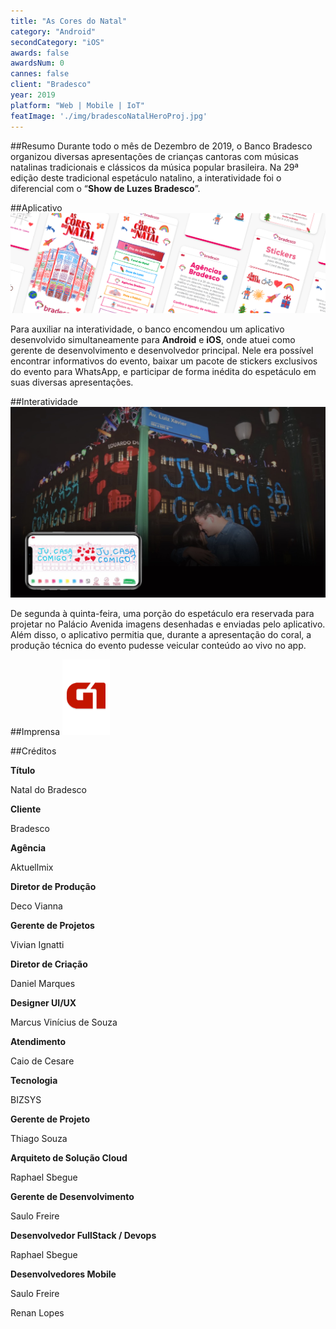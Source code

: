 ```yaml
---
title: "As Cores do Natal"
category: "Android"
secondCategory: "iOS"
awards: false
awardsNum: 0
cannes: false
client: "Bradesco"
year: 2019
platform: "Web | Mobile | IoT"
featImage: './img/bradescoNatalHeroProj.jpg'
---
```

##Resumo
Durante todo o mês de Dezembro de 2019, o Banco Bradesco organizou diversas apresentações de crianças cantoras com músicas natalinas tradicionais e clássicos da música popular brasileira. Na 29ª edição deste tradicional espetáculo natalino, a interatividade foi o diferencial com o “**Show de Luzes Bradesco**”.

##Aplicativo
![](./img/AppNatalBraOverview.png)

Para auxiliar na interatividade, o banco encomendou um aplicativo desenvolvido simultaneamente para **Android** e **iOS**, onde atuei como gerente de desenvolvimento e desenvolvedor principal. Nele era possível encontrar informativos do evento, baixar um pacote de stickers exclusivos do evento para WhatsApp, e participar de forma inédita do espetáculo em suas diversas apresentações.

##Interatividade
![](./img/bradescoNatalProposal.jpg)


De segunda à quinta-feira, uma porção do espetáculo era reservada para projetar no Palácio Avenida imagens desenhadas e enviadas pelo aplicativo. Além disso, o aplicativo permitia que, durante a apresentação do coral, a produção técnica do evento pudesse veicular conteúdo ao vivo no app.

##Imprensa
[![G1](./img/g1.png)](https://g1.globo.com/pr/parana/especial-publicitario/bradesco/noticia/2019/12/03/natal-do-bradesco-abre-as-janelas-para-um-futuro-de-cor-e-esperanca.ghtml) 


##Créditos

**Título**

Natal do Bradesco

**Cliente**

Bradesco

**Agência**

Aktuellmix

**Diretor de Produção**

Deco Vianna

**Gerente de Projetos**

Vivian Ignatti

**Diretor de Criação**

Daniel Marques

**Designer UI/UX**

Marcus Vinícius de Souza

**Atendimento**

Caio de Cesare

**Tecnologia**

BIZSYS

**Gerente de Projeto**

Thiago Souza

**Arquiteto de Solução Cloud**

Raphael Sbegue

**Gerente de Desenvolvimento**

Saulo Freire

**Desenvolvedor FullStack / Devops**

Raphael Sbegue

**Desenvolvedores Mobile**

Saulo Freire

Renan Lopes